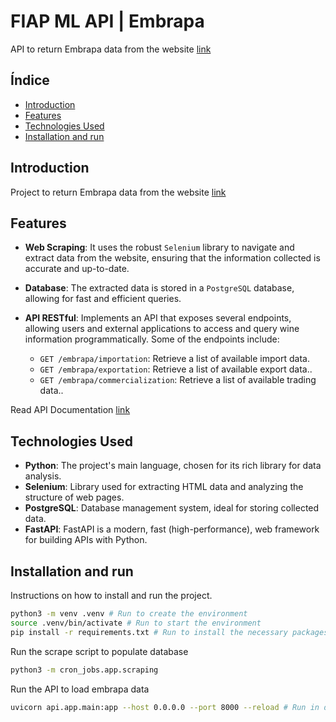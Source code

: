 # FIAP ML API | Embrapa

API to return Embrapa data from the website [link](http://vitibrasil.cnpuv.embrapa.br/index.php)

## Índice

- [Introduction](#introduction)
- [Features](#features)
- [Technologies Used](#technologies-used)
- [Installation and run](#installation-and-run)

## Introduction

Project to return Embrapa data from the website [link](http://vitibrasil.cnpuv.embrapa.br/index.php)

## Features

- **Web Scraping**: It uses the robust `Selenium` library to navigate and extract data from the website, ensuring that the information collected is accurate and up-to-date.
  
- **Database**: The extracted data is stored in a `PostgreSQL` database, allowing for fast and efficient queries.

- **API RESTful**: Implements an API that exposes several endpoints, allowing users and external applications to access and query wine information programmatically. Some of the endpoints include:
  - `GET /embrapa/importation`: Retrieve a list of available import data.
  - `GET /embrapa/exportation`: Retrieve a list of available export data..
  - `GET /embrapa/commercialization`: Retrieve a list of available trading data..

Read API Documentation [link](https://fiap-ml-tech-challenge-stage-1-production.up.railway.app/redoc)
  
## Technologies Used

- **Python**: The project's main language, chosen for its rich library for data analysis.
- **Selenium**: Library used for extracting HTML data and analyzing the structure of web pages.
- **PostgreSQL**: Database management system, ideal for storing collected data.
- **FastAPI**: FastAPI is a modern, fast (high-performance), web framework for building APIs with Python.

## Installation and run

Instructions on how to install and run the project.

```bash
python3 -m venv .venv # Run to create the environment
source .venv/bin/activate # Run to start the environment
pip install -r requirements.txt # Run to install the necessary packages
```

Run the scrape script to populate database
```bash
python3 -m cron_jobs.app.scraping
```

Run the API to load embrapa data
```bash
uvicorn api.app.main:app --host 0.0.0.0 --port 8000 --reload # Run in dev mode
```